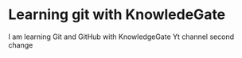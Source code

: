 # Learning git with KnowledeGate

I am learning Git and GitHub with KnowledgeGate Yt channel
second change
